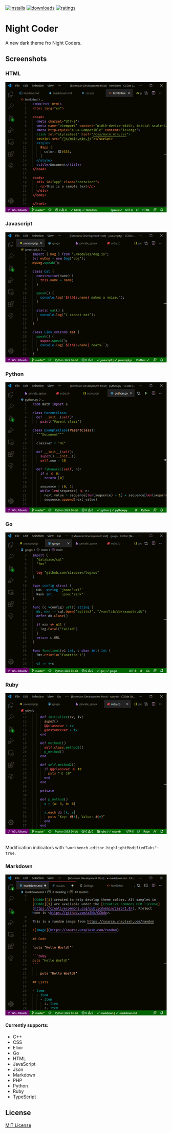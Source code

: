 [![installs](https://vsmarketplacebadge.apphb.com/installs/a5hk.night-coder.svg?style=for-the-badge&color=006600&labelColor=080800)](https://marketplace.visualstudio.com/items?itemName=a5hk.night-coder)
[![downloads](https://vsmarketplacebadge.apphb.com/downloads/a5hk.night-coder.svg?style=for-the-badge&color=006600&labelColor=080800)](https://marketplace.visualstudio.com/items?itemName=a5hk.night-coder)
[![ratings](https://vsmarketplacebadge.apphb.com/rating-star/a5hk.night-coder.svg?style=for-the-badge&color=006600&labelColor=080800)](https://marketplace.visualstudio.com/items?itemName=a5hk.night-coder)

# Night Coder

A new dark theme fro Night Coders.

## Screenshots

### HTML

![html screenshot](screenshot/html.png)

### Javascript

![javascript screenshot](screenshot/javascript.png)

### Python

![python screenshot](screenshot/python.png)

### Go

![go screenshot](screenshot/go.png)

### Ruby

![ruby screenshot](screenshot/ruby.png)

<br>Modification indicators with `"workbench.editor.highlightModifiedTabs": true`.

### Markdown

![modified tab indicators](screenshot/modified.png)

#### Currently supports:

- C++
- CSS
- Elixir
- Go
- HTML
- JavaScript
- Json
- Markdown
- PHP
- Python
- Ruby
- TypeScript

## License

[MIT License](LICENSE)
